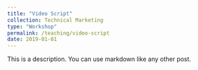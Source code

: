 ```yaml
---
title: "Video Script"
collection: Technical Marketing
type: "Workshop"
permalink: /teaching/video-script
date: 2019-01-01
---
```


This is a description. You can use markdown like any other post.
